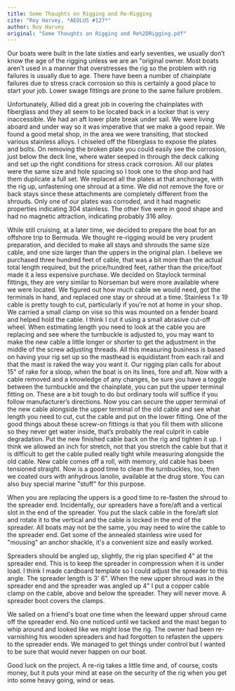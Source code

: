 ```yaml
---
title: Some Thoughts on Rigging and Re-Rigging
cite: "Roy Harvey, *AEOLUS #127*"
author: Roy Harvey
original: "Some Thoughts on Rigging and Re%2DRigging.pdf"
---
```



Our boats were built in the late sixties and early seventies, we usually
don’t know the age of the rigging unless we are an "original owner. Most
boats aren't used in a manner that overstresses the rig so the problem with
rig failures is usually due to age. There have been a number of chainplate
failures due to stress crack corrosion so this is certainly a good place to
start your job. Lower swage fittings are prone to the same failure problem.

Unfortunately, Allied did a great job in covering the chainplates with
fiberglass and they all seem to be located back in a locker that is very
inaccessible. We had an aft lower plate break under sail. We were living
aboard and under way so it was imperative that we make a good repair.
We found a good metal shop, in the area we were transiting, that stocked
various stainless alloys. I chiseled off the fiberglass to expose the plates
and bolts. On removing the broken plate you could easily see the
corrosion, just below the deck line, where water seeped in through the
deck calking and set up the right conditions for stress crack corrosion. All
our plates were the same size and hole spacing so I took one to the shop
and had them duplicate a full set. We replaced all the plates at that
anchorage, with the rig up, unfastening one shroud at a time. We did not
remove the fore or back stays since these attachments are completely
different from the shrouds. Only one of our plates was corroded, and it had
magnetic properties indicating 304 stainless. The other five were in good
shape and had no magnetic attraction, indicating probably 316 alloy.

While still cruising, at a later time, we decided to prepare the boat for an
offshore trip to Bermuda. We thought re-rigging would be very prudent
preparation, and decided to make all stays and shrouds the same size
cable, and one size larger than the uppers in the original plan. I believe
we purchased three hundred feet of cable, that was a bit more than the
actual total length required, but the price/hundred feet, rather than the
price/foot made it a less expensive purchase. We decided on Staylock
terminal fittings, they are very similar to Norseman but were more
available where we were located. We figured out how much cable we
would need, got the terminals in hand, and replaced one stay or shroud at
a time. Stainless 1 x 19 cable is pretty tough to cut, particularly if you’re
not at home in your shop. We carried a small clamp on vise so this was
mounted on a fender board and helped hold the cable. I think I cut it
using a small abrasive cut-off wheel. When estimating length you need to
look at the cable you are replacing and see where the turnbuckle is
adjusted to, you may want to make the new cable a little longer or shorter
to get the adjustment in the middle of the screw adjusting threads. All this
measuring business is based on having your rig set up so the masthead is
equidistant from each rail and that the mast is raked the way you want it.
Our rigging plan calls for about 15" of rake for a sloop, when the boat is on
its lines, fore and aft. Now with a cable removed and a knowledge of any
changes, be sure you have a toggle between the turnbuckle and the
chainplate, you can put the upper terminal fitting on. These are a bit
tough to do but ordinary tools will suffice if you follow manufacturer’s
directions. Now you can secure the upper terminal of the new cable
alongside the upper terminal of the old cable and see what length you
need to cut, cut the cable and put on the lower fitting. One of the good
things about these screw-on fittings is that you fill them with silicone so
they never get water inside, that’s probably the real culprit in cable
degradation. Put the new finished cable back on the rig and tighten it up.
I think we allowed an inch for stretch, not that you stretch the cable but
that it is difficult to get the cable pulled really tight while measuring
alongside the old cable. New cable comes off a roll, with memory, old
cable has been tensioned straight. Now is a good time to clean the
turnbuckles, too, then we coated ours with anhydrous lanolin, available at
the drug store. You can also buy special marine "stuff" for this purpose.

When you are replacing the uppers is a good time to re-fasten the shroud
to the spreader end. Incidentally, our spreaders have a fore/aft and a
vertical slot in the end of the spreader. You put the slack cable in the
fore/aft slot and rotate it to the vertical and the cable is locked in the end
of the spreader. All boats may not be the same, you may need to wire the
cable to the spreader end. Get some of the annealed stainless wire used
for "mousing" an anchor shackle, it's a convenient size and easily worked.

Spreaders should be angled up, slightly, the rig plan specified 4" at the
spreader end. This is to keep the spreader in compression when it is under
load. I think I made cardboard template so I could adjust the spreader to
this angle. The spreader length is 3' 6". When the new upper shroud was
in the spreader end and the spreader was angled up 4" I put a copper
cable clamp on the cable, above and below the spreader. They will never
move. A spreader boot covers the clamps.

We sailed on a friend's boat one time when the leeward upper shroud
came off the spreader end. No one noticed until we tacked and the mast
began to whip around and looked like we might lose the rig. The owner
had been re-varnishing his wooden spreaders and had forgotten to
refasten the uppers to the spreader ends. We managed to get things under
control but I wanted to be sure that would never happen on our boat.

Good luck on the project. A re-rig takes a little time and, of course, costs
money, but it puts your mind at ease on the security of the rig when you
get into some heavy going, wind or seas.